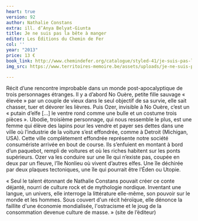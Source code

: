 ```yaml
---
heart: true
version: 92
author: Nathalie Constans
extra: ill. d’Anya Belyat-Giunta
title: Je ne suis pas la bête à manger
editor: Les Éditions du Chemin de Fer
col: ''
year: "2013"
price: 13 €
book_link: http://www.chemindefer.org/catalogue/styled-41/je-suis-pas-la-bete-a-manger.html
img_src: https://www.territoires-memoire.be/assets/uploads/je-ne-suis-pas-bete-a-manger-du-foin.jpg

---
```

Récit d’une rencontre improbable dans un monde post-apocalyptique de trois personnages étranges. Il y a d’abord No Ouère, petite fille sauvage « élevée » par un couple de vieux dans le seul objectif de sa survie, elle sait chasser, tuer et dévorer les lièvres. Puis Ozer, invisible à No Ouère, c’est un « putain d’elfe \[...\] le ventre rond comme une bulle et un costume trois pièces ». Ubodie, troisième personnage, qui nous ressemble le plus, est une femme qui élève des lapins pour les vendre et payer ses dettes dans une ville où l’industrie de la voiture s’est effondrée, comme à Detroit (Michigan, USA). Cette ville complètement effondrée représente notre société consumériste arrivée en bout de course. Ils s’enfuient en montant à bord d’un paquebot, rempli de voitures et où les riches habitent sur les ponts supérieurs. Ozer va les conduire sur une île qui n’existe pas, coupée en deux par un fleuve, l’île Nonlieu où vivent d’autres elfes. Une île déchirée par deux plaques tectoniques, une île qui pourrait être l’Éden ou Utopie.

« Seul le talent étonnant de Nathalie Constans pouvait créer ce conte déjanté, nourri de culture rock et de mythologie nordique. Inventant une langue, un univers, elle interroge la littérature elle-même, son pouvoir sur le monde et les hommes. Sous couvert d'un récit héroïque, elle dénonce la faillite d'une économie mondialisée, l'ostracisme et le joug de la consommation devenue culture de masse. » (site de l’éditeur)
